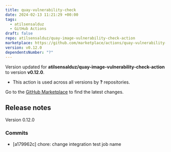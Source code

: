 ```yaml
---
title: quay-vulnerability-check
date: 2024-02-13 11:21:29 +00:00
tags:
  - atilsensalduz
  - GitHub Actions
draft: false
repo: atilsensalduz/quay-image-vulnerability-check-action
marketplace: https://github.com/marketplace/actions/quay-vulnerability-check
version: v0.12.0
dependentsNumber: "?"
---
```



Version updated for **atilsensalduz/quay-image-vulnerability-check-action** to version **v0.12.0**.
- This action is used across all versions by **?** repositories.

Go to the [GitHub Marketplace](https://github.com/marketplace/actions/quay-vulnerability-check) to find the latest changes.

## Release notes

Version 0.12.0

### Commits

- [a179962c] chore: change integration test job name

